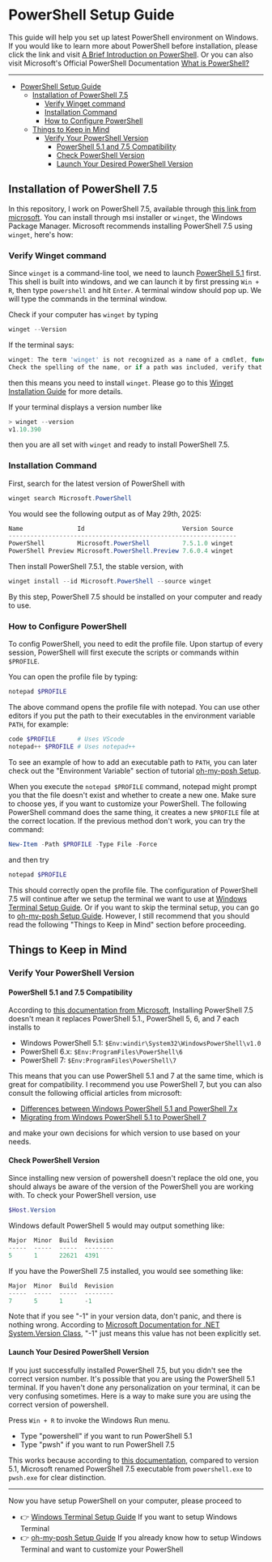 # PowerShell Setup Guide

This guide will help you set up latest PowerShell environment on Windows. If you would like to learn more about PowerShell before installation, please click the link and visit [A Brief Introduction on PowerShell](./../Intro/PowerShell_Intro.md). Or you can also visit Microsoft's Official PowerShell Documentation [What is PowerShell?](https://learn.microsoft.com/en-us/powershell/scripting/overview?view=powershell-7.5)

---

- [PowerShell Setup Guide](#powershell-setup-guide)
  - [Installation of PowerShell 7.5](#installation-of-powershell-75)
    - [Verify Winget command](#verify-winget-command)
    - [Installation Command](#installation-command)
    - [How to Configure PowerShell](#how-to-configure-powershell)
  - [Things to Keep in Mind](#things-to-keep-in-mind)
    - [Verify Your PowerShell Version](#verify-your-powershell-version)
      - [PowerShell 5.1 and 7.5 Compatibility](#powershell-51-and-75-compatibility)
      - [Check PowerShell Version](#check-powershell-version)
      - [Launch Your Desired PowerShell Version](#launch-your-desired-powershell-version)

## Installation of PowerShell 7.5

In this repository, I work on PowerShell 7.5, available through [this link from microsoft](https://learn.microsoft.com/en-us/powershell/scripting/install/installing-powershell-on-windows?view=powershell-7.5). You can install through msi installer or `winget`, the Windows Package Manager. Microsoft recommends installing PowerShell 7.5 using `winget`, here's how:

### Verify Winget command

Since `winget` is a command-line tool, we need to launch [PowerShell 5.1](https://learn.microsoft.com/en-us/powershell/module/microsoft.powershell.core/about/about_windows_powershell_5.1?view=powershell-5.1) first. This shell is built into windows, and we can launch it by first pressing `Win + R`, then type `powershell` and hit `Enter`. A terminal window should pop up. We will type the commands in the terminal window.

Check if your computer has `winget` by typing

```powershell
winget --Version
```

If the terminal says:

```powershell
winget: The term 'winget' is not recognized as a name of a cmdlet, function, script file, or executable program.
Check the spelling of the name, or if a path was included, verify that the path is correct and try again.
```

then this means you need to install `winget`. Please go to this [Winget Installation Guide](./Winget_Setup.md) for more details.

If your terminal displays a version number like

```powershell
> winget --version
v1.10.390
```

then you are all set with `winget` and ready to install PowerShell 7.5.

### Installation Command

First, search for the latest version of PowerShell with

```powershell
winget search Microsoft.PowerShell
```

You would see the following output as of May 29th, 2025:

```powershell
Name               Id                           Version Source
---------------------------------------------------------------
PowerShell         Microsoft.PowerShell         7.5.1.0 winget
PowerShell Preview Microsoft.PowerShell.Preview 7.6.0.4 winget
```

Then install PowerShell 7.5.1, the stable version, with

```powershell
winget install --id Microsoft.PowerShell --source winget
```

By this step, PowerShell 7.5 should be installed on your computer and ready to use.

### How to Configure PowerShell

To config PowerShell, you need to edit the profile file. Upon startup of every session, PowerShell will first execute the scripts or commands within `$PROFILE`.

You can open the profile file by typing:

```powershell
notepad $PROFILE
```

The above command opens the profile file with notepad. You can use other editors if you put the path to their executables in the environment variable `PATH`, for example:

```powershell
code $PROFILE      # Uses VScode
notepad++ $PROFILE # Uses notepad++
```

To see an example of how to add an executable path to `PATH`, you can later check out the "Environment Variable" section of tutorial [oh-my-posh Setup](./oh-my-posh_Setup.md#environment-variable).

When you execute the `notepad $PROFILE` command, notepad might prompt you that the file doesn't exist and whether to create a new one. Make sure to choose yes, if you want to customize your PowerShell. The following PowerShell command does the same thing, it creates a new `$PROFILE` file at the correct location. If the previous method don't work, you can try the command:

```powershell
New-Item -Path $PROFILE -Type File -Force
```

and then try

```powershell
notepad $PROFILE
```

This should correctly open the profile file. The configuration of PowerShell 7.5 will continue after we setup the terminal we want to use at [Windows Terminal Setup Guide](./WindowsTerminal_Setup.md). Or if you want to skip the terminal setup, you can go to [oh-my-posh Setup Guide](./oh-my-posh_Setup.md). However, I still recommend that you should read the following "Things to Keep in Mind" section before proceeding.

## Things to Keep in Mind

### Verify Your PowerShell Version

#### PowerShell 5.1 and 7.5 Compatibility

According to [this documentation from Microsoft](https://learn.microsoft.com/en-us/powershell/scripting/whats-new/migrating-from-windows-powershell-51-to-powershell-7?view=powershell-7.5#using-powershell-7-side-by-side-with-windows-powershell-51), Installing PowerShell 7.5 doesn't mean it replaces PowerShell 5.1., PowerShell 5, 6, and 7 each installs to

- Windows PowerShell 5.1: `$Env:windir\System32\WindowsPowerShell\v1.0`
- PowerShell 6.x: `$Env:ProgramFiles\PowerShell\6`
- PowerShell 7: `$Env:ProgramFiles\PowerShell\7`

This means that you can use PowerShell 5.1 and 7 at the same time, which is great for compatibility. I recommend you use PowerShell 7, but you can also consult the following official articles from microsoft:

- [Differences between Windows PowerShell 5.1 and PowerShell 7.x](https://learn.microsoft.com/en-us/powershell/scripting/whats-new/differences-from-windows-powershell?view=powershell-7.5)
- [Migrating from Windows PowerShell 5.1 to PowerShell 7](https://learn.microsoft.com/en-us/powershell/scripting/whats-new/migrating-from-windows-powershell-51-to-powershell-7?view=powershell-7.5)

and make your own decisions for which version to use based on your needs.

#### Check PowerShell Version

Since installing new version of powershell doesn't replace the old one, you should always be aware of the version of the PowerShell you are working with. To check your PowerShell version, use

```powershell
$Host.Version
```

Windows default PowerShell 5 would may output something like:

```powershell
Major  Minor  Build  Revision
-----  -----  -----  --------
5      1      22621  4391
```

If you have the PowerShell 7.5 installed, you would see something like:

```powershell
Major  Minor  Build  Revision
-----  -----  -----  --------
7      5      1      -1
```

Note that if you see "-1" in your version data, don't panic, and there is nothing wrong. According to [Microsoft Documentation for .NET System.Version Class](https://learn.microsoft.com/en-us/dotnet/fundamentals/runtime-libraries/system-version), "-1" just means this value has not been explicitly set.

#### Launch Your Desired PowerShell Version

If you just successfully installed PowerShell 7.5, but you didn't see the correct version number. It's possible that you are using the PowerShell 5.1 terminal. If you haven't done any personalization on your terminal, it can be very confusing sometimes. Here is a way to make sure you are using the correct version of powershell.

Press `Win + R` to invoke the Windows Run menu.

- Type "powershell" if you want to run PowerShell 5.1
- Type "pwsh" if you want to run PowerShell 7.5

This works because according to [this documentation](https://learn.microsoft.com/en-us/powershell/scripting/whats-new/differences-from-windows-powershell?view=powershell-7.5#renamed-powershellexe-to-pwshexe), compared to version 5.1, Microsoft renamed PowerShell 7.5 executable from `powershell.exe` to `pwsh.exe` for clear distinction.

---

Now you have setup PowerShell on your computer, please proceed to

- 👉 [Windows Terminal Setup Guide](./WindowsTerminal_Setup.md)
  If you want to setup Windows Terminal
- 👉 [oh-my-posh Setup Guide](./oh-my-posh_Setup.md)
  If you already know how to setup Windows Terminal and want to customize your PowerShell
